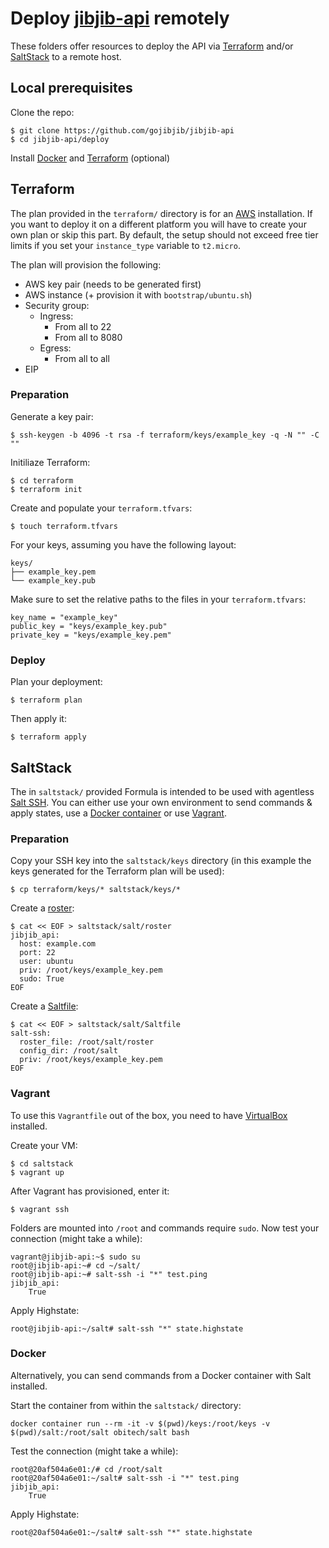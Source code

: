 # Deploy [jibjib-api](https://github.com/gojibjib/jibjib-api) remotely

These folders offer resources to deploy the API via [Terraform](https://www.terraform.io/) and/or [SaltStack](https://saltstack.com/) to a remote host.

## Local prerequisites
Clone the repo:

```
$ git clone https://github.com/gojibjib/jibjib-api
$ cd jibjib-api/deploy
```

Install [Docker](https://docs.docker.com/install/#server) and [Terraform](https://www.terraform.io/intro/getting-started/install.html) (optional)

## Terraform
The plan provided in the `terraform/` directory is for an [AWS](https://aws.amazon.com/free/) installation. If you want to deploy it on a different platform you will have to create your own plan or skip this part. By default, the setup should not exceed free tier limits if you set your `instance_type` variable to `t2.micro`.

The plan will provision the following:

- AWS key pair (needs to be generated first)
- AWS instance (+ provision it with `bootstrap/ubuntu.sh`)
- Security group:
	- Ingress:
		- From all to 22
		- From all to 8080
	- Egress:
		- From all to all
- EIP

### Preparation

Generate a key pair:

```
$ ssh-keygen -b 4096 -t rsa -f terraform/keys/example_key -q -N "" -C ""
```

Initiliaze Terraform:

```
$ cd terraform
$ terraform init
```

Create and populate your `terraform.tfvars`:

```
$ touch terraform.tfvars
```

For your keys, assuming you have the following layout:

```
keys/
├── example_key.pem
└── example_key.pub
```

Make sure to set the relative paths to the files in your `terraform.tfvars`:

```
key_name = "example_key"
public_key = "keys/example_key.pub"
private_key = "keys/example_key.pem"
```

### Deploy

Plan your deployment:

```
$ terraform plan
```

Then apply it:

```
$ terraform apply
```

## SaltStack

The in `saltstack/` provided Formula is intended to be used with agentless [Salt SSH](https://docs.saltstack.com/en/latest/topics/ssh/). You can either use your own environment to send commands & apply states, use a [Docker container](https://github.com/obitech/docker-salt) or use [Vagrant](https://www.vagrantup.com/).

### Preparation

Copy your SSH key into the `saltstack/keys` directory (in this example the keys generated for the Terraform plan will be used):

```
$ cp terraform/keys/* saltstack/keys/*
```

Create a [roster](https://docs.saltstack.com/en/latest/topics/ssh/roster.html):

```
$ cat << EOF > saltstack/salt/roster
jibjib_api:
  host: example.com
  port: 22
  user: ubuntu
  priv: /root/keys/example_key.pem
  sudo: True
EOF
```

Create a [Saltfile](https://docs.saltstack.com/en/latest/topics/ssh/index.html#define-cli-options-with-saltfile):

```
$ cat << EOF > saltstack/salt/Saltfile
salt-ssh:
  roster_file: /root/salt/roster
  config_dir: /root/salt
  priv: /root/keys/example_key.pem
EOF
```

### Vagrant
To use this `Vagrantfile` out of the box, you need to have [VirtualBox](https://www.virtualbox.org/wiki/Downloads) installed.

Create your VM:

```
$ cd saltstack
$ vagrant up
```

After Vagrant has provisioned, enter it:

```
$ vagrant ssh
```

Folders are mounted into `/root` and commands require `sudo`. Now test your connection (might take a while):

```
vagrant@jibjib-api:~$ sudo su
root@jibjib-api:~# cd ~/salt/
root@jibjib-api:~# salt-ssh -i "*" test.ping
jibjib_api:
    True
```

Apply Highstate:

```
root@jibjib-api:~/salt# salt-ssh "*" state.highstate
```

### Docker
Alternatively, you can send commands from a Docker container with Salt installed.

Start the container from within the `saltstack/` directory:

```
docker container run --rm -it -v $(pwd)/keys:/root/keys -v $(pwd)/salt:/root/salt obitech/salt bash
```

Test the connection (might take a while):

```
root@20af504a6e01:/# cd /root/salt
root@20af504a6e01:~/salt# salt-ssh -i "*" test.ping
jibjib_api:
    True
```

Apply Highstate:

```
root@20af504a6e01:~/salt# salt-ssh "*" state.highstate
```
